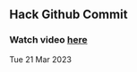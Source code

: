 
 ## Hack Github Commit 
 ### Watch video <a href="https://www.youtube.com">here</a> 
 Tue 21 Mar 2023 
